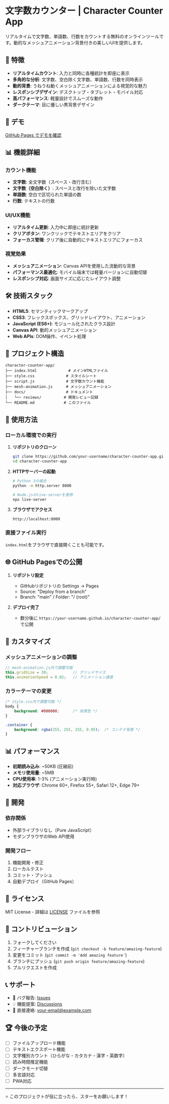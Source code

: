 # 文字数カウンター | Character Counter App

リアルタイムで文字数、単語数、行数をカウントする無料のオンラインツールです。動的なメッシュアニメーション背景付きの美しいUIを提供します。

## 🌟 特徴

- **リアルタイムカウント**: 入力と同時に各種統計を即座に表示
- **多角的な分析**: 文字数、空白除く文字数、単語数、行数を同時表示
- **動的背景**: うねうね動くメッシュアニメーションによる視覚的な魅力
- **レスポンシブデザイン**: デスクトップ・タブレット・モバイル対応
- **高パフォーマンス**: 軽量設計でスムーズな動作
- **ダークテーマ**: 目に優しい黒背景デザイン

## 🚀 デモ

[GitHub Pages でデモを確認](https://your-username.github.io/character-counter-app/)

## 📊 機能詳細

### カウント機能
- **文字数**: 全文字数（スペース・改行含む）
- **文字数（空白除く）**: スペースと改行を除いた文字数
- **単語数**: 空白で区切られた単語の数
- **行数**: テキストの行数

### UI/UX機能
- **リアルタイム更新**: 入力中に即座に統計更新
- **クリアボタン**: ワンクリックでテキストエリアをクリア
- **フォーカス管理**: クリア後に自動的にテキストエリアにフォーカス

### 視覚効果
- **メッシュアニメーション**: Canvas APIを使用した流動的な背景
- **パフォーマンス最適化**: モバイル端末では軽量バージョンに自動切替
- **レスポンシブ対応**: 画面サイズに応じたレイアウト調整

## 🛠️ 技術スタック

- **HTML5**: セマンティックマークアップ
- **CSS3**: フレックスボックス、グリッドレイアウト、アニメーション
- **JavaScript (ES6+)**: モジュール化されたクラス設計
- **Canvas API**: 動的メッシュアニメーション
- **Web APIs**: DOM操作、イベント処理

## 📁 プロジェクト構造

```
character-counter-app/
├── index.html              # メインHTMLファイル
├── style.css              # スタイルシート
├── script.js              # 文字数カウント機能
├── mesh-animation.js      # メッシュアニメーション
├── docs/                  # ドキュメント
│   └── reviews/          # 開発レビュー記録
└── README.md             # このファイル
```

## 🚀 使用方法

### ローカル環境での実行

1. **リポジトリのクローン**
   ```bash
   git clone https://github.com/your-username/character-counter-app.git
   cd character-counter-app
   ```

2. **HTTPサーバーの起動**
   ```bash
   # Python 3の場合
   python -m http.server 8000
   
   # Node.jsのlive-serverを使用
   npx live-server
   ```

3. **ブラウザでアクセス**
   ```
   http://localhost:8000
   ```

### 直接ファイル実行
`index.html`をブラウザで直接開くことも可能です。

## 🌐 GitHub Pagesでの公開

1. **リポジトリ設定**
   - GitHubリポジトリの Settings → Pages
   - Source: "Deploy from a branch"
   - Branch: "main" / Folder: "/ (root)"

2. **デプロイ完了**
   - 数分後に `https://your-username.github.io/character-counter-app/` で公開

## 🎨 カスタマイズ

### メッシュアニメーションの調整
```javascript
// mesh-animation.js内で調整可能
this.gridSize = 30;           // グリッドサイズ
this.animationSpeed = 0.02;   // アニメーション速度
```

### カラーテーマの変更
```css
/* style.css内で調整可能 */
body {
    background: #000000;      /* 背景色 */
}

.container {
    background: rgba(255, 255, 255, 0.95);  /* コンテナ背景 */
}
```

## 📊 パフォーマンス

- **初期読み込み**: ~50KB (圧縮前)
- **メモリ使用量**: ~5MB
- **CPU使用率**: 1-3% (アニメーション実行時)
- **対応ブラウザ**: Chrome 60+, Firefox 55+, Safari 12+, Edge 79+

## 🔧 開発

### 依存関係
- 外部ライブラリなし（Pure JavaScript）
- モダンブラウザのWeb API使用

### 開発フロー
1. 機能開発・修正
2. ローカルテスト
3. コミット・プッシュ
4. 自動デプロイ（GitHub Pages）

## 📝 ライセンス

MIT License - 詳細は [LICENSE](LICENSE) ファイルを参照

## 🤝 コントリビューション

1. フォークしてください
2. フィーチャーブランチを作成 (`git checkout -b feature/amazing-feature`)
3. 変更をコミット (`git commit -m 'Add amazing feature'`)
4. ブランチにプッシュ (`git push origin feature/amazing-feature`)
5. プルリクエストを作成

## 📞 サポート

- 🐛 バグ報告: [Issues](https://github.com/your-username/character-counter-app/issues)
- 💡 機能提案: [Discussions](https://github.com/your-username/character-counter-app/discussions)
- 📧 直接連絡: your-email@example.com

## 🏆 今後の予定

- [ ] ファイルアップロード機能
- [ ] テキストエクスポート機能
- [ ] 文字種別カウント（ひらがな・カタカナ・漢字・英数字）
- [ ] 読み時間推定機能
- [ ] ダークモード切替
- [ ] 多言語対応
- [ ] PWA対応

---

⭐ このプロジェクトが役に立ったら、スターをお願いします！